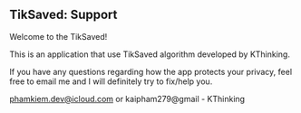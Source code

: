 ## TikSaved: Support

Welcome to the TikSaved!

This is an application that use TikSaved algorithm developed by KThinking.

If you have any questions regarding how the app protects your privacy, feel free to email me and I will definitely try to fix/help you.

phamkiem.dev@icloud.com or kaipham279@gmail - KThinking
